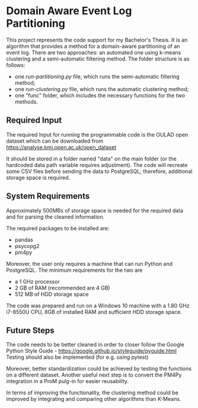 # Domain Aware Event Log Partitioning

This project represents the code support for my Bachelor's Thesis. It is an algorithm that provides a method for a domain-aware partitioning of an event log. There are two approaches: an automated one using k-means clustering and a semi-automatic filtering method. The folder structure is as follows:
- one *run-partitioning.py* file, which runs the semi-automatic filtering method;
- one *run-clustering.py* file, which runs the automatic clustering method;
- one "func" folder, which includes the necessary functions for the two methods.

## Required Input
The required Input for running the programmable code is the OULAD open dataset which can be downloaded from https://analyse.kmi.open.ac.uk/open_dataset

It should be stored in a folder named "data" on the main folder (or the hardcoded data path variable requires adjustment). The code will recreate some CSV files before sending the data to PostgreSQL; therefore, additional storage space is required.

## System Requirements
Approximately 500MBs of storage space is needed for the required data and for parsing the cleaned information.

The required packages to be installed are:
- pandas
- psycopg2
- pm4py

Moreover, the user only requires a machine that can run Python and PostgreSQL. The minimum requirements for the two are
- a 1 GHz processor
- 2 GB of RAM (recommended are 4 GB)
- 512 MB of HDD storage space

The code was prepared and run on a Windows 10 machine with a 1.80 GHz i7-8550U CPU, 8GB of installed RAM and sufficient HDD storage space.

## Future Steps
The code needs to be better cleaned in order to closer follow the Google Python Style Guide - https://google.github.io/styleguide/pyguide.html
Testing should also be implemented (for e.g. using pytest)

Moreover, better standardization could be achieved by testing the functions on a different dataset. Another useful next step is to convert the PM4Py integration in a ProM pulg-in for easier reusability. 

In terms of improving the functionality, the clustering method could be improved by integrating and comparing other algorithms than K-Means.

